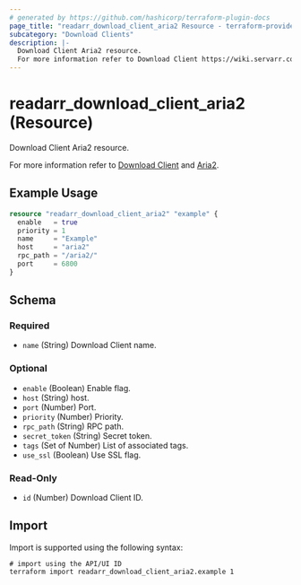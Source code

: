 ```yaml
---
# generated by https://github.com/hashicorp/terraform-plugin-docs
page_title: "readarr_download_client_aria2 Resource - terraform-provider-readarr"
subcategory: "Download Clients"
description: |-
  Download Client Aria2 resource.
  For more information refer to Download Client https://wiki.servarr.com/readarr/settings#download-clients and Aria2 https://wiki.servarr.com/readarr/supported#aria2.
---
```


# readarr_download_client_aria2 (Resource)

<!-- subcategory:Download Clients -->Download Client Aria2 resource.
For more information refer to [Download Client](https://wiki.servarr.com/readarr/settings#download-clients) and [Aria2](https://wiki.servarr.com/readarr/supported#aria2).

## Example Usage

```terraform
resource "readarr_download_client_aria2" "example" {
  enable   = true
  priority = 1
  name     = "Example"
  host     = "aria2"
  rpc_path = "/aria2/"
  port     = 6800
}
```

<!-- schema generated by tfplugindocs -->
## Schema

### Required

- `name` (String) Download Client name.

### Optional

- `enable` (Boolean) Enable flag.
- `host` (String) host.
- `port` (Number) Port.
- `priority` (Number) Priority.
- `rpc_path` (String) RPC path.
- `secret_token` (String) Secret token.
- `tags` (Set of Number) List of associated tags.
- `use_ssl` (Boolean) Use SSL flag.

### Read-Only

- `id` (Number) Download Client ID.

## Import

Import is supported using the following syntax:

```shell
# import using the API/UI ID
terraform import readarr_download_client_aria2.example 1
```
